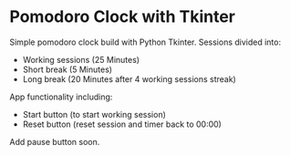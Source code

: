 # Pomodoro Clock with Tkinter

Simple pomodoro clock build with Python Tkinter. Sessions divided into:

- Working sessions (25 Minutes)
- Short break (5 Minutes)
- Long break (20 Minutes after 4 working sessions streak)

App functionality including:

- Start button (to start working session)
- Reset button (reset session and timer back to 00:00)

Add pause button soon.
